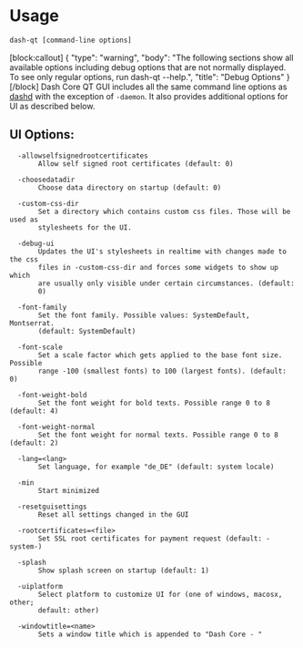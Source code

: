 # Usage

```bash
dash-qt [command-line options]     
```
[block:callout]
{
  "type": "warning",
  "body": "The following sections show all available options including debug options that are not normally displayed. To see only regular options, run dash-qt --help.",
  "title": "Debug Options"
}
[/block]
Dash Core QT GUI includes all the same command line options as [dashd](dash-core-wallet-arguments-and-commands-dashd) with the exception of `-daemon`. It also provides additional options for UI as described below.

## UI Options:

```text
  -allowselfsignedrootcertificates
       Allow self signed root certificates (default: 0)

  -choosedatadir
       Choose data directory on startup (default: 0)

  -custom-css-dir
       Set a directory which contains custom css files. Those will be used as
       stylesheets for the UI.

  -debug-ui
       Updates the UI's stylesheets in realtime with changes made to the css
       files in -custom-css-dir and forces some widgets to show up which
       are usually only visible under certain circumstances. (default:
       0)

  -font-family
       Set the font family. Possible values: SystemDefault, Montserrat.
       (default: SystemDefault)

  -font-scale
       Set a scale factor which gets applied to the base font size. Possible
       range -100 (smallest fonts) to 100 (largest fonts). (default: 0)

  -font-weight-bold
       Set the font weight for bold texts. Possible range 0 to 8 (default: 4)

  -font-weight-normal
       Set the font weight for normal texts. Possible range 0 to 8 (default: 2)

  -lang=<lang>
       Set language, for example "de_DE" (default: system locale)

  -min
       Start minimized

  -resetguisettings
       Reset all settings changed in the GUI

  -rootcertificates=<file>
       Set SSL root certificates for payment request (default: -system-)

  -splash
       Show splash screen on startup (default: 1)

  -uiplatform
       Select platform to customize UI for (one of windows, macosx, other;
       default: other)

  -windowtitle=<name>
       Sets a window title which is appended to "Dash Core - "
```